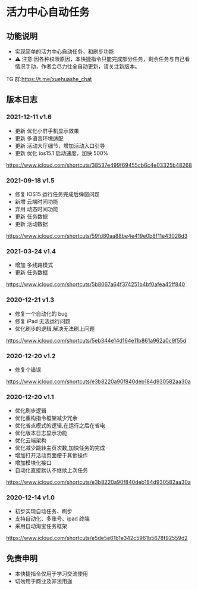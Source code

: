 # 活力中心自动任务

## 功能说明

- 实现简单的活力中心自动任务，和刷步功能
- ⚠️ 注意:因各种权限原因，本快捷指令只能完成部分任务，剩余任务与自己看情况手动，作者会尽力往全自动更新，请关注新版本。

TG 群:https://t.me/xuehuashe_chat

## 版本日志

### 2021-12-11 v1.6

- 更新 优化小屏手机显示效果
- 更新 多语言环境适配
- 更新 活动大厅细节，增加活动入口引导
- 更新 优化 ios15.1 启动速度，加快 500%

https://www.icloud.com/shortcuts/38537e499f69455cb6c4e03325b48268

### 2021-09-18 v1.5

- 修复 IOS15 运行任务完成后弹窗问题
- 新增 云端时间功能
- 弃用 动态时间功能
- 更新 任务数据
- 更新 活动数据

https://www.icloud.com/shortcuts/59fd80aa88be4e419e0b8f11e43028d3

### 2021-03-24 v1.4

- 增加 多线路模式
- 更新 任务数据

https://www.icloud.com/shortcuts/5b8067a64f374251b4bf0afea45ff840

### 2020-12-21 v1.3

- 修复一个自动化的 bug
- 修复 iPad 无法运行问题
- 优化刷步的逻辑,解决无法刷上问题

https://www.icloud.com/shortcuts/5eb344e14d164e11b861a962a0c9f55d

### 2020-12-20 v1.2

- 修复个错误

https://www.icloud.com/shortcuts/e3b8220a90f840deb184d930582aa30a

### 2020-12-20 v1.1

- 优化刷步逻辑
- 优化重构指令框架减少冗余
- 优化省点模式的逻辑,在运行之后在省电
- 优化版本日志显示功能
- 优化云端架构
- 优化减少跳转主页次数,加快任务的完成
- 增加打开活动页面便于其他操作
- 增加模块化接口
- 自动化直接默认不继续上次任务

https://www.icloud.com/shortcuts/e3b8220a90f840deb184d930582aa30a

### 2020-12-14 v1.0

- 初步实现自动任务、刷步
- 支持自动化、多账号、ipad 终端
- 采用自动淘宝任务框架

https://www.icloud.com/shortcuts/e5de5e61b1e342c5961b5678f92559d2

## 免责申明

- 本快捷指令仅用于学习交流使用
- 切勿用于商业及非法用途
